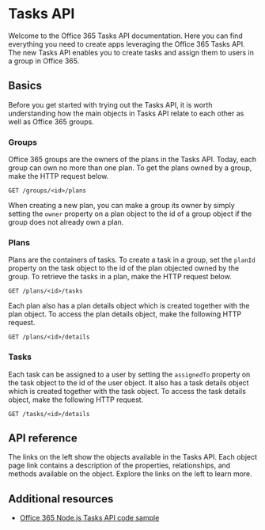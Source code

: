# Tasks API

Welcome to the Office 365 Tasks API documentation. 
Here you can find everything you need to create apps leveraging the Office 365 Tasks API. The new Tasks API enables you to create tasks and assign them to users in a group in Office 365.

## Basics
Before you get started with trying out the Tasks API, it is worth understanding how the main objects in Tasks API relate to each other as well as Office 365 groups.

### Groups
Office 365 groups are the owners of the plans in the Tasks API.
Today, each group can own no more than one plan.
To get the plans owned by a group, make the HTTP request below.

```http
GET /groups/<id>/plans
```
When creating a new plan, you can make a group its owner by simply setting the `owner` property on a plan object to the id of a group object if the group does not already own a plan. 

### Plans
Plans are the containers of tasks. 
To create a task in a group, set the `planId` property on the task object to the id of the plan objected owned by the group.
To retrieve the tasks in a plan, make the HTTP request below.

```http
GET /plans/<id>/tasks
```
Each plan also has a plan details object which is created together with the plan object. 
To access the plan details object, make the following HTTP request.

```http
GET /plans/<id>/details
```

### Tasks
Each task can be assigned to a user by setting the `assignedTo` property on the task object to the id of the user object. 
It also has a task details object which is created together with the task object. 
To access the task details object, make the following HTTP request.

```http
GET /tasks/<id>/details
```

## API reference
The links on the left show the objects available in the Tasks API. 
Each object page link contains a description of the properties, relationships, and methods available on the object.
Explore the links on the left to learn more.

## Additional resources
- [Office 365 Node.js Tasks API code sample](https://github.com/OfficeDev/O365-Nodejs-Express-Tasks-API-Connect)